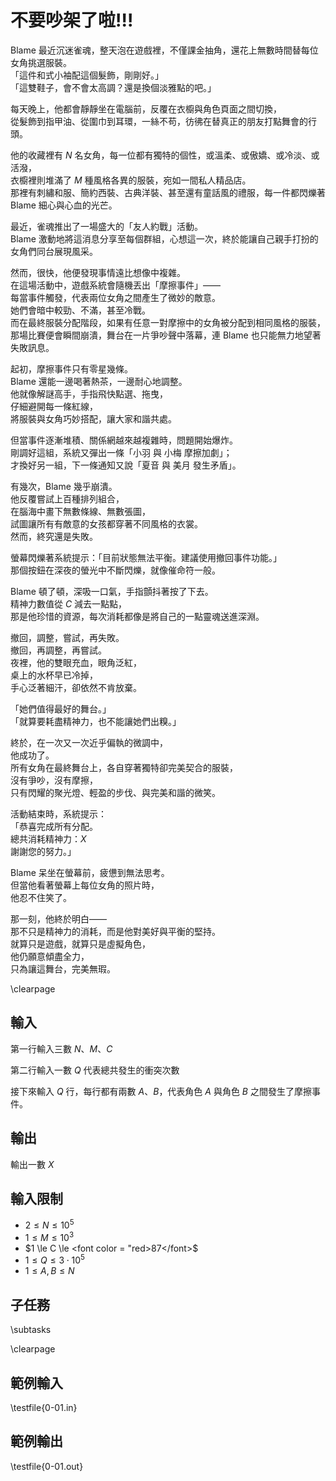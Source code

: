# 不要吵架了啦!!!

<!-- \begin{figure}[h]
\centering
\includegraphics[width=2in]{TODO.jpg}
\caption{TODO: 圖片說明}
\end{figure} -->

Blame 最近沉迷雀魂，整天泡在遊戲裡，不僅課金抽角，還花上無數時間替每位女角挑選服裝。  
「這件和式小袖配這個髮飾，剛剛好。」  
「這雙鞋子，會不會太高調？還是換個淡雅點的吧。」  

每天晚上，他都會靜靜坐在電腦前，反覆在衣櫥與角色頁面之間切換，  
從髮飾到指甲油、從圍巾到耳環，一絲不苟，彷彿在替真正的朋友打點舞會的行頭。  

他的收藏裡有 $N$ 名女角，每一位都有獨特的個性，或溫柔、或傲嬌、或冷淡、或活潑，  
衣櫥裡則堆滿了 $M$ 種風格各異的服裝，宛如一間私人精品店。  
那裡有刺繡和服、簡約西裝、古典洋裝、甚至還有童話風的禮服，每一件都閃爍著 Blame 細心與心血的光芒。  

最近，雀魂推出了一場盛大的「友人約戰」活動。  
Blame 激動地將這消息分享至每個群組，心想這一次，終於能讓自己親手打扮的女角們同台展現風采。  

然而，很快，他便發現事情遠比想像中複雜。  
在這場活動中，遊戲系統會隨機丟出「摩擦事件」——  
每當事件觸發，代表兩位女角之間產生了微妙的敵意。  
她們會暗中較勁、不滿，甚至冷戰。  
而在最終服裝分配階段，如果有任意一對摩擦中的女角被分配到相同風格的服裝，  
那場比賽便會瞬間崩潰，舞台在一片爭吵聲中落幕，連 Blame 也只能無力地望著失敗訊息。  

起初，摩擦事件只有零星幾條。  
Blame 還能一邊喝著熱茶，一邊耐心地調整。  
他就像解謎高手，手指飛快點選、拖曳，  
仔細避開每一條紅線，  
將服裝與女角巧妙搭配，讓大家和諧共處。  

但當事件逐漸堆積、關係網越來越複雜時，問題開始爆炸。  
剛調好這組，系統又彈出一條「小羽 與 小梅 摩擦加劇」；  
才換好另一組，下一條通知又說「夏音 與 美月 發生矛盾」。  

有幾次，Blame 幾乎崩潰。  
他反覆嘗試上百種排列組合，  
在腦海中畫下無數條線、無數張圖，  
試圖讓所有有敵意的女孩都穿著不同風格的衣裳。  
然而，終究還是失敗。  

螢幕閃爍著系統提示：「目前狀態無法平衡。建議使用撤回事件功能。」  
那個按鈕在深夜的螢光中不斷閃爍，就像催命符一般。  

Blame 頓了頓，深吸一口氣，手指顫抖著按了下去。  
精神力數值從 $C$ 減去一點點，  
那是他珍惜的資源，每次消耗都像是將自己的一點靈魂送進深淵。  

撤回，調整，嘗試，再失敗。  
撤回，再調整，再嘗試。  
夜裡，他的雙眼充血，眼角泛紅，  
桌上的水杯早已冷掉，  
手心泛著細汗，卻依然不肯放棄。  

「她們值得最好的舞台。」  
「就算要耗盡精神力，也不能讓她們出糗。」  

終於，在一次又一次近乎偏執的微調中，  
他成功了。  
所有女角在最終舞台上，各自穿著獨特卻完美契合的服裝，  
沒有爭吵，沒有摩擦，  
只有閃耀的聚光燈、輕盈的步伐、與完美和諧的微笑。  

活動結束時，系統提示：  
「恭喜完成所有分配。  
總共消耗精神力：$X$  
謝謝您的努力。」  

Blame 呆坐在螢幕前，疲憊到無法思考。  
但當他看著螢幕上每位女角的照片時，  
他忍不住笑了。  

那一刻，他終於明白——  
那不只是精神力的消耗，而是他對美好與平衡的堅持。  
就算只是遊戲，就算只是虛擬角色，  
他仍願意傾盡全力，  
只為讓這舞台，完美無瑕。  

\clearpage

## 輸入
第一行輸入三數 $N$、$M$、$C$

第二行輸入一數 $Q$ 代表總共發生的衝突次數

接下來輸入 $Q$ 行，每行都有兩數 $A$、$B$，代表角色 $A$ 與角色 $B$ 之間發生了摩擦事件。

## 輸出
輸出一數 $X$

## 輸入限制
 - $2 \le N \le 10^5$
 - $1 \le M \le 10^3$
 - $1 \le C \le <font color = "red>87</font>$
 - $1 \le Q \le 3 \cdot 10^5$
 - $1 \le A, B \le N$

## 子任務
\subtasks

\clearpage

## 範例輸入
\testfile{0-01.in}

## 範例輸出
\testfile{0-01.out}
